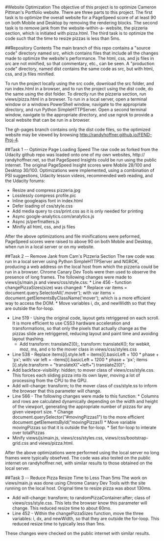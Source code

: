 #Website Optimization
The objective of this project is to optimize Cameron Pittman's Portfolio website.  There are three parts to this project.  The first task is to optimize the overall website for a PageSpeed score of at least 90 on both Mobile and Desktop by removing the rendering blocks.  The second task is to remove jank from the website-within-a- website, the pizzeria section, which is initiated with pizza.html. The third task is to optimize the code such that the time to resize pizzas is less than 5ms.

##Repository Contents
The main branch of this repo contains a "source code" directory named src, which contains files that include all the changes made to optimize the website's performance.  The html, css, and js files in src are not minified, so that commentary, etc., can be seen.  A "production code" directory, named dist contains the same code as src, but with html, css, and js files minified.

To run the project locally using the src code, download the src folder, and run index.html in a browser, and to run the project using the dist code, do the same using the dist folder.  To directly run the pizzeria section, run views/pizza.html in a browser.  To run in a local server, open a terminal window or a windows PowerShell window, navigate to the appropriate directory, and run Python SimpleHTTPServer.  Open a second terminal window, navigate to the appropriate directory, and use ngrok to provide a local website that can be run in a browser.

The gh-pages branch contains only the dist code files, so the optimized website may be viewed by browsing http://randyhoffner.github.io/FEND-Proj-4.

##Task 1 -- Optimize Page Loading Speed
The raw code as forked from the Udacity github repo was loaded onto one of my own websites, http:// randyhoffner.net, so that PageSpeed Insights could be run using the public internet.  The original PageSpeed Insight scores were Mobile 28/100 and Desktop 30/100.  Optimizations were implemented, using a combination of PSI suggestions, Udacity lesson videos, recommended web reading, and the Udacity forums: 
  * Resize and compress pizzeria.jpg
  * Losslessly compress profile.pic
  * Inline googleapis font in index.html
  * Defer loading of css/style.css
  * Add media query to css/print.css as it is only needed for printing
  * Async google-analytics.com/analytics.js
  * Async js/perfmatters.js
  * Minifiy all html, css, and js files

  After the above optimizations and file minifications were peformed, PageSpeed scores were raised to above 90 on both Mobile and Desktop, when run in a local server or on my website.
  
  
##Task 2 -- Remove Jank from Cam's Pizzeria Section
The raw code was run in a local server using Python SimpleHTTPServer and NGROK, producing a web address on the local host from which the pizzeria could be run in a browser.  Chrome Canary Dev Tools were then used to observe the presence of long frames.  The following changes were made to views/js/main.js and views/css/style.css:
    * Line 456 - function changePizzaSizes(size) was changed:
  		* Replace var items = document.query.SelectorAll('.mover'); with var items = document.getElementsByClassName('mover'); which is a more efficient way to access the DOM.
  		* Move variables i, dx, and newWidth so that they are outside the for-loop.   
  * Line 519 - Using the original code, layout gets retriggered on each scroll.  It is more efficient to use CSS3 hardware acceleration and transformations, so that only the pixels that actually change as the pizzas slide are retriggered, reducing layout and paint time and avoiding layout thashing.
      * Add transform: translateZ(0);, transform: translateX(); for webkit, moz, ms, and o to the mover class in views/css/styles.css
  * Line 538 - Replace items[i].style.left = items[i].basicLeft + 100 * phase + 'px'; with:
      var left = -items[i].basicLeft + 1200 * phase + 'px';
        items [i].style.transform = "translateX("+left+") translateZ(0)";
  * Add backface-visibility: hidden; to mover class of views/css/style.css. This forces each sliding pizza into its own layer, moving a lot of processing from  the CPU to the GPU.
  * Add will-change: transform; to the mover class of css/style.ss to inform the browser that this parameter will change.
  * Line 566 - The following changes were made to this function:
		* Columns and rows are calculated dynamically depending on the width and height of the viewport, generating the appropriate number of pizzas for any given viewport size.
		* Change document.querySelector("#movingPizzas1") to the more efficient document.getElementsById("movingPizzas1)
		* Move variable movingPizzas so that it is outside the for-loop.
		* Set for-loop to interate over totalPizzas
  * Minify views/js/main.js, views/css/styles.css, views/css/bootstrap-grid.css and views/pizza.html.

After the above optimizations were performed using the local server no long frames were typically obsefved.  The code was also tested on the public internet on randyhoffner.net, with similar results to those obtained on the local server.

##Task 3 -- Reduce Pizza Resize Time to Less Than 5ms
The work on views/main.js was done using Chrome Canary Dev Tools with the site running on the local host.  Original time to resize pizza was about 130ms.
  * Add will-change: transform; to randomPizzaContainer:after; class of views/css/style.css.  This lets the browser know this parameter will change.  This reduced resize time to about 60ms.
  * Line 452 - Within the changePizzaSizes function, move the three variables: i, dx, and newWidth, so that they are outside the for-loop.  This reduced resize time to typically less than 1ms.

These changes were checked on the public internet with similar results.